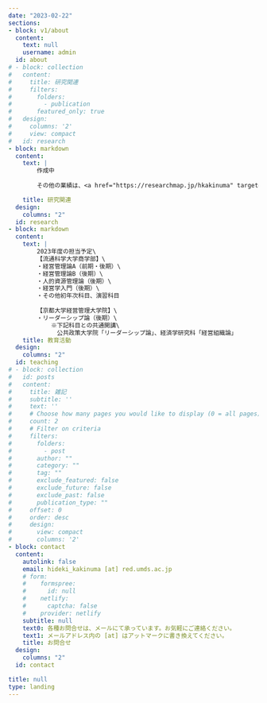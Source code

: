 ```yaml
---
date: "2023-02-22"
sections:
- block: v1/about
  content:
    text: null
    username: admin
  id: about
# - block: collection
#   content:
#     title: 研究関連
#     filters:
#       folders:
#         - publication
#       featured_only: true
#   design:
#     columns: '2'
#     view: compact
#   id: research
- block: markdown
  content:
    text: |
        作成中
        
        その他の業績は、<a href="https://researchmap.jp/hkakinuma" target="_blank" rel="noopener noreferrer">Researchmap</a> をご覧ください。（別タブで開きます）

    title: 研究関連
  design:
    columns: "2"
  id: research
- block: markdown
  content:
    text: |
        2023年度の担当予定\
        【流通科学大学商学部】\
        ・経営管理論A（前期・後期）\
        ・経営管理論B（後期）\
        ・人的資源管理論（後期）\
        ・経営学入門（後期）\
        ・その他初年次科目、演習科目
        
        【京都大学経営管理大学院】\
        ・リーダーシップ論（後期）\
            ※下記科目との共通開講\
            　公共政策大学院「リーダーシップ論」、経済学研究科「経営組織論」
    title: 教育活動
  design:
    columns: "2"
  id: teaching
# - block: collection
#   id: posts
#   content:
#     title: 雑記
#     subtitle: ''
#     text: ''
#     # Choose how many pages you would like to display (0 = all pages)
#     count: 2
#     # Filter on criteria
#     filters:
#       folders:
#         - post
#       author: ""
#       category: ""
#       tag: ""
#       exclude_featured: false
#       exclude_future: false
#       exclude_past: false
#       publication_type: ""
#     offset: 0
#     order: desc
#     design:
#       view: compact
#       columns: '2'
- block: contact
  content:
    autolink: false
    email: hideki_kakinuma [at] red.umds.ac.jp
    # form:
    #    formspree:
    #      id: null
    #    netlify:
    #      captcha: false
    #    provider: netlify
    subtitle: null
    text0: 各種お問合せは、メールにて承っています。お気軽にご連絡ください。
    text1: メールアドレス内の [at] はアットマークに書き換えてください。
    title: お問合せ
  design:
    columns: "2"
  id: contact

title: null
type: landing
---
```


